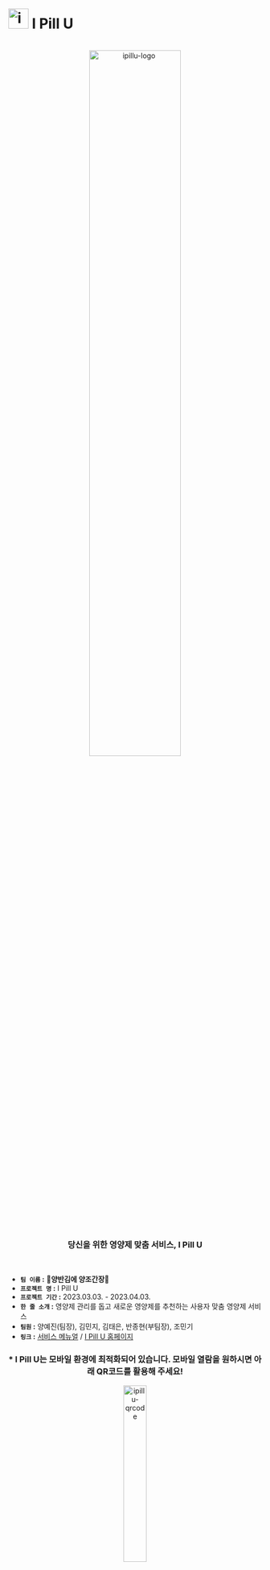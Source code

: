 <h1>
  <img width="40px" src="https://user-images.githubusercontent.com/77859683/228727338-a7859126-bdf5-4d9e-aeff-c8dd56296b88.png" alt="ipillu-logo" style="margin-bottom:-7px">
  <span>I Pill U</span>
</h1>

<br/>
<div  align="center">
  <img width="60%" src="https://user-images.githubusercontent.com/77859683/228727366-e4bb41d5-e111-442f-b0af-ac550bd41dc6.png" alt="ipillu-logo">
</div>
<h3 align="center">당신을 위한 영양제 맞춤 서비스, I Pill U</h3>
</br>

- **`팀 이름` :** **🍙양반김에 양조간장🥢**
- **`프로젝트 명` :** I Pill U
- **`프로젝트 기간` :** 2023.03.03. - 2023.04.03.
- **`한 줄 소개` :** 영양제 관리를 돕고 새로운 영양제를 추천하는 사용자 맞춤 영양제 서비스
- **`팀원` :** 양예진(팀장), 김민지, 김태은, 반종현(부팀장), 조민기
- **`링크` :** [서비스 메뉴얼](https://docs.google.com/presentation/d/1F7oTSAVCPtnpg6T06QYaP5ogIoqmDu75/edit?usp=share_link&ouid=111467942398670186641&rtpof=true&sd=true) / [I Pill U 홈페이지](http://bucket-for-main13.s3-website.ap-northeast-2.amazonaws.com)
<div align="center">
  <h3>* I Pill U는 모바일 환경에 최적화되어 있습니다. 모바일 열람을 원하시면 아래 QR코드를 활용해 주세요!</h3>
  <img width="30%" src="https://user-images.githubusercontent.com/77859683/228735304-2b2d382b-a808-44ed-a179-205e4b937ddc.png" alt="ipillu-qrcode">
</div>

<br/>

## :bulb: Intro
<h3>영양제 종류, 복용법, 유통기한...일일이 기억하기 너무 복잡하다:face_with_spiral_eyes: 손쉽게 관리할 수 있는 방법 없을까?</h3>


- 나만의 **영양제 달력**으로 꼼꼼하게 정리하는 영양제 일정
- 필요한 영양제는 **추천**받고 새로운 영양제 **검색**까지
- 복용 중인 **영양제**와 **약**은 한 페이지에서 손쉽게 관리

<br/>

## :family: 팀원 소개

| [양예진<br>(FE, 팀장)](https://github.com/yjyaang) | [김민지<br>(FE)](https://github.com/JOAAAAAAAAAAA) | [김태은<br>(FE)](https://github.com/10xc) | [반종현<br>(BE, 부팀장)](https://github.com/JONGHYUNVAN) | [조민기<br>(BE)](https://github.com/SEB-BE-42-mkcho) | 
| :---: | :---: | :---: | :---: | :---: |
| <img alt="양예진" src="https://user-images.githubusercontent.com/77859683/228738032-26654b73-fef7-47c6-a301-44ce48593257.png" height="150"> | <img alt="김민지" src="https://user-images.githubusercontent.com/77859683/228738461-5a3dbe9a-a78c-4ada-81b3-f8dcc9a7af5e.png" height="150"> | <img alt="김태은" src="https://user-images.githubusercontent.com/77859683/228740344-c8a32f16-5b3f-4167-b6e3-85c4aed5512c.png" height="150" style=""> | <img alt="반종현" src="https://user-images.githubusercontent.com/77859683/228738489-e17bf780-db54-4bf4-b91b-9a9e92067d5d.png" height="150"> | <img alt="조민기" src="https://user-images.githubusercontent.com/77859683/228738494-3630891b-2d8f-49a7-ab43-c812144ed802.png" height="150"> |
|<p align="left">- (웹) 좌측 소개 페이지<br/>- 시작 페이지<br/>- 유저 정보 CRU<br/>- 영양제 추천 페이지<br/>- 영양제 검색 페이지<br/>- 토큰 만료 검증 함수<br/></p> |<p align="left">- 알약 관리 페이지<br/>- 데이터 생성 페이지<br/>- 영양제CRUD<br/>- fitlering&sorting<br/>- 바코드 인식 후<br/>자동 입력<br/></p>|<p align="left">- 회원가입 페이지<br/>- 로그인 페이지<br/>- 캘린더 페이지<br/>  (캘린더/타임라인)<br/></p>|<p align="left">- Spring security<br/>  - JWT<br/>- User, Detail,<br/> Supplement,<br/>Concern<br/>DetailSupplement<br/>CRUD 및<br/>연관관계 매핑<br/>- NaverOpenApi <br/>Controller<br/></p>|<p align="left">- Concern CRU<br/>- NaverOpenAPI적용<br/></p>|
<br/>

## :computer: 기술 스택

### 공통
<img src="https://img.shields.io/badge/Git-F05032?style=for-the-badge&logo=Git&logoColor=white"> <img src="https://img.shields.io/badge/Github-181717?style=for-the-badge&logo=Github&logoColor=white"> <img src="https://img.shields.io/badge/Discord-5865F2?style=for-the-badge&logo=Discord&logoColor=white"> <img src="https://img.shields.io/badge/Notion-000000?style=for-the-badge&logo=Notion&logoColor=white"> <img src="https://img.shields.io/badge/Figma-F24E1E?style=for-the-badge&logo=Figma&logoColor=white">

### Frontend
<img src="https://img.shields.io/badge/HTML5-E34F26?style=for-the-badge&logo=HTML5&logoColor=white"> <img src="https://img.shields.io/badge/CSS3-1572B6?style=for-the-badge&logo=CSS3&logoColor=white"> <img src="https://img.shields.io/badge/JAVASCRIPT-F7DF1E?style=for-the-badge&logo=JAVASCRIPT&logoColor=white"> <img src="https://img.shields.io/badge/REACT-61DAFB?style=for-the-badge&logo=REACT&logoColor=black"> <img src="https://img.shields.io/badge/styled components-DB7093?style=for-the-badge&logo=styled-components&logoColor=white"> <img src="https://img.shields.io/badge/Axios-5A29E4?style=for-the-badge&logo=Axios&logoColor=white"> <img src="https://img.shields.io/badge/Redux-764ABC?style=for-the-badge&logo=Redux&logoColor=white"> <img src="https://img.shields.io/badge/Swiper-6332F6?style=for-the-badge&logo=Swiper&logoColor=white"> <img src="https://img.shields.io/badge/Amazon S3-569A31?style=for-the-badge&logo=Amazon S3&logoColor=white">

### Backend
<img src="https://img.shields.io/badge/Java-008FC7?style=for-the-badge&logo=Java&logoColor=white"> <img src="https://img.shields.io/badge/SPRING-6DB33F?style=for-the-badge&logo=SPRING&logoColor=white"> <img src="https://img.shields.io/badge/SPRING BOOT-6DB33F?style=for-the-badge&logo=SPRING BOOT&logoColor=white"> <img src="https://img.shields.io/badge/SPRING Security-6DB33F?style=for-the-badge&logo=SPRING Security&logoColor=white"> <img src="https://img.shields.io/badge/JWT-000000?style=for-the-badge&logo=JWT&logoColor=white"> <img src="https://img.shields.io/badge/MySQL-4479A1?style=for-the-badge&logo=MySQL&logoColor=white"> <img src="https://img.shields.io/badge/AMAZON EC2-FF9900?style=for-the-badge&logo=Amazon EC2&logoColor=white">

<br/>

## :file_folder: 문서함
+ [사용자 요구사항 정의서](https://docs.google.com/spreadsheets/d/17eBM3l6ISMAeMXSSNHd_SefAwoWtXF-VQcBI1VOaVSE/edit#gid=0)
+ [API 명세서](https://documenter.getpostman.com/view/24689794/2s93JtRQ54)
+ [API 명세서2](https://documenter.getpostman.com/view/24689794/2s93JxsMP7)
+ [화면 정의서](https://drive.google.com/file/d/1bUcgcAfQcFdfLkO6aKqS2vBGdcjgR91o/view)
+ [개발자 테스트](https://drive.google.com/file/d/1WwghUac7BKHWVWvpLnS-HU8FGfN-wagt/view)
+ [활동 기록, 회의기록](https://www.notion.so/codestates/51d619ec198340e0a317638e2cd85e04)
+ [서비스 메뉴얼](https://docs.google.com/presentation/d/1F7oTSAVCPtnpg6T06QYaP5ogIoqmDu75/edit?usp=share_link&ouid=111467942398670186641&rtpof=true&sd=true)
+ [기술 발표 영상](https://www.youtube.com/watch?v=kVcoMQc9Ntk)
<br/>


## :pencil2: 커밋 & 코드 컨벤션

| 태그 이름 | 설명 |
| --- | --- |
| [Feat] | 새로운 기능 추가 |
| [Fix] | 버그 수정 |
| [Design] | CSS 등 사용자 UI 디자인 변경 |
| [Style] | 코드 수정은 없지만, 코드 포맷 변경시 작성 |
| [Refactor] | 코드 리팩토링 |
| [Comment] | 필요한 주석 추가 및 변경 |
| [Docs] | 문서 수정 |
| [Test] | 테스트 및 테스트 리팩토링 코드 작성(프로덕션 코드 변경 X) |
| [Chore] | 빌드 업무 수정, 패키지 매니저 설정 및 수정(프로덕션 코드 변경 X) |
| [Rename] | 파일 및 폴더를 수정하는 작업 |
| [Remove] | 파일 및 폴더를 삭제하는 작업 |
| [Init] | 브랜치 초기화 및 초기셋팅 관련된 설정일 경우 |

